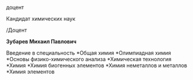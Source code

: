 доцент

Кандидат химических наук

/Доцент

**Зубарев Михаил Павлович**

Введение в специальность
	*Общая химия
	*Олимпиадная химия
	*Основы физико-химического анализа
	*Химическая технология
	*Химия
	*Химия биогенных элементов
	*Химия неметаллов и металлов
	*Химия элементов